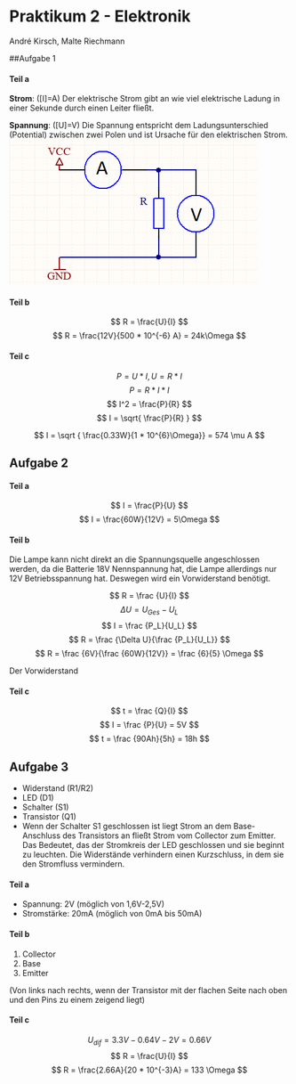 # Praktikum 2 - Elektronik

André Kirsch, Malte Riechmann

##Aufgabe 1

#### Teil a

**Strom**: ([I]=A) Der elektrische Strom gibt an wie viel elektrische Ladung in einer Sekunde durch einen Leiter fließt.

**Spannung**: ([U]=V) Die Spannung entspricht dem Ladungsunterschied (Potential) zwischen zwei Polen und ist Ursache für den elektrischen Strom.![1a](1a.png)



#### Teil b

$$
R = \frac{U}{I}
$$
$$
R = \frac{12V}{500 * 10^{-6} A} = 24k\Omega
$$

#### Teil c

$$
P = U * I, U = R * I
$$
$$
P = R * I * I
$$
$$
I^2 = \frac{P}{R}
$$
$$
I = \sqrt{ \frac{P}{R} }
$$

$$
I = \sqrt { \frac{0.33W}{1 * 10^{6}\Omega}} = 574 \mu A
$$

## Aufgabe  2

#### Teil a

$$
I = \frac{P}{U}
$$
$$
I = \frac{60W}{12V} = 5\Omega
$$

#### Teil b

Die Lampe kann nicht direkt an die Spannungsquelle angeschlossen werden, da die Batterie 18V Nennspannung hat, die Lampe allerdings nur 12V Betriebsspannung hat. Deswegen wird ein Vorwiderstand benötigt.

$$
R = \frac {U}{I}
$$
$$
\Delta U = U_{Ges} - U_L
$$
$$
I = \frac {P_L}{U_L}
$$
$$
R = \frac {\Delta U}{\frac {P_L}{U_L}}
$$
$$
R = \frac {6V}{\frac {60W}{12V}} = \frac {6}{5} \Omega
$$

Der Vorwiderstand

#### Teil c

$$
t = \frac {Q}{I}
$$
$$
I = \frac {P}{U} = 5V
$$
$$
t = \frac {90Ah}{5h} = 18h
$$

## Aufgabe 3

* Widerstand (R1/R2)
* LED (D1)
* Schalter (S1)
* Transistor (Q1)
* Wenn der Schalter S1 geschlossen ist liegt Strom an dem Base-Anschluss des Transistors an fließt Strom vom Collector zum Emitter. Das Bedeutet, das der Stromkreis der LED geschlossen und sie beginnt zu leuchten. Die Widerstände verhindern einen Kurzschluss, in dem sie den Stromfluss vermindern.

#### Teil a

* Spannung:  2V (möglich von 1,6V-2,5V)
* Stromstärke: 20mA (möglich von 0mA bis 50mA)

#### Teil b

1. Collector
2. Base
3. Emitter

(Von links nach rechts, wenn der Transistor mit der flachen Seite nach oben und den Pins zu einem zeigend liegt)

#### Teil c

$$
U_{dif} = 3.3V - 0.64V -2V = 0.66V
$$
$$
R = \frac{U}{I}
$$
$$
R = \frac{2.66A}{20 * 10^{-3}A} = 133 \Omega
$$

